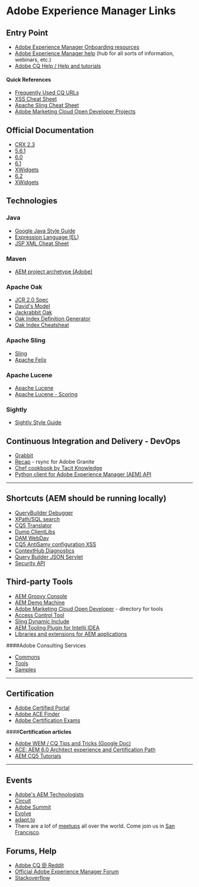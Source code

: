 Adobe Experience Manager Links
=========


## Entry Point
* [Adobe Experience Manager Onboarding resources](https://helpx.adobe.com/experience-manager/using/onboardAEM.html)
* [Adobe Experience Manager help](http://helpx.adobe.com/marketing-cloud/experience-manager.html) (hub for all sorts of information, webinars, etc.)
* [Adobe CQ Help / Help and tutorials](http://helpx.adobe.com/experience-manager/topics.html)

#### Quick References
* [Frequently Used CQ URLs](http://cq5geeks.blogspot.com/2013/02/frequently-used-cq-urls.html)
* [XSS Cheat Sheet](http://dev.day.com/content/docs/en/cq/current/developing/securitychecklist/_jcr_content/par/download/file.res/xss_cheat_sheet.pdf)
* [Apache Sling Cheat Sheet](https://docs.adobe.com/docs/en/aem/6-2/develop/platform/sling-cheatsheet.html)
* [Adobe Marketing Cloud Open Developer Projects](http://adobe-marketing-cloud.github.io/index.html#projects)


## Official Documentation
* [CRX 2.3](http://docs.adobe.com/docs/en/crx/2-3.html)
* [5.6.1](http://docs.adobe.com/docs/en/cq/5-6-1.html)
* [6.0](http://docs.adobe.com/content/docs/en/aem/6-0.html)
* [6.1](http://docs.adobe.com/content/docs/en/aem/6-1.html)
 * [XWidgets](https://docs.adobe.com/docs/en/aem/6-1/develop/components/xtypes.html)
* [6.2](http://docs.adobe.com/content/docs/en/aem/6-2.html)
 * [XWidgets](https://docs.adobe.com/docs/en/aem/6-2/develop/components/xtypes.html)


## Technologies
### Java
* [Google Java Style Guide](http://google-styleguide.googlecode.com/svn/trunk/javaguide.html)
* [Expression Language (EL)](http://docs.oracle.com/javaee/1.4/tutorial/doc/JSPIntro7.html)
* [JSP XML Cheat Sheet](http://ndpsoftware.com/JSPXMLCheatSheet.html)

### Maven
* [AEM project archetype (Adobe)](https://github.com/Adobe-Marketing-Cloud/aem-project-archetype)

### Apache Oak
* [JCR 2.0 Spec](http://www.day.com/specs/jcr/2.0/index.html)
* [David's Model](http://wiki.apache.org/jackrabbit/DavidsModel)
* [Jackrabbit Oak](http://jackrabbit.apache.org/oak/)
* [Oak Index Definition Generator](http://oakutils.appspot.com/generate/index)
* [Oak Index Cheatsheat](http://www.aemstuff.com/blogs/feb/aemindexcheatsheat.html)

### Apache Sling
* [Sling](http://sling.apache.org/)
* [Apache Felix](http://felix.apache.org/)

### Apache Lucene
* [Apache Lucene](http://lucene.apache.org/core/3_0_3/index.html)
* [Apache Lucene - Scoring](http://lucene.apache.org/core/3_0_3/scoring.html)

### Sightly
* [Sightly Style Guide](https://github.com/Netcentric/aem-sightly-style-guide)


## Continuous Integration and Delivery - DevOps
* [Grabbit](https://github.com/TWCable/grabbit)
* [Recap](http://adamcin.net/net.adamcin.recap/) - rsync for Adobe Granite
* [Chef cookbook by Tacit Knowledge](https://github.com/tacitknowledge/aem-cookbook)
* [Python client for Adobe Experience Manager (AEM) API](https://github.com/wildone/pyaem)

----------------------------------------

## Shortcuts (AEM should be running locally)

* [QueryBuilder Debugger](http://localhost:4502/libs/cq/search/content/querydebug.html)
* [XPath/SQL search](http://localhost:4502/crx/explorer/ui/search.jsp)
* [CQ5 Translator](http://localhost:4502/libs/cq/i18n/translator.html)
* [Dump ClientLibs](http://localhost:4502/libs/cq/ui/content/dumplibs.html)
* [DAM WebDav](http://localhost:4502/crx/repository/crx.default/content/dam/)
* [CQ5 AntiSamy configuration XSS](http://localhost:4502/libs/cq/xssprotection/config.xml)
* [ContextHub Diagnostics](http://localhost:4502/etc/cloudsettings/default/contexthub.diagnostics.html)
* [Query Builder JSON Servlet](http://localhost:4502/bin/querybuilder.json?path=/content)
* [Security API](http://localhost:4502/.cqactions.tidy.json?anode=%2Fhome%2Fgroups%2Fsitesmart&path=%2Fhome%2Fgroups&predicate=useradmin&depth=1&authorizableId=admin)


## Third-party Tools

* [AEM Groovy Console](https://github.com/OlsonDigital/cq-groovy-console)
* [AEM Demo Machine](https://github.com/Adobe-Marketing-Cloud/aem-demo-machine/wiki)
* [Adobe Marketing Cloud Open Developer](http://adobe-marketing-cloud.github.io/) - directory for tools
* [Access Control Tool](https://github.com/Netcentric/accesscontroltool)
* [Sling Dynamic Include](https://github.com/Cognifide/Sling-Dynamic-Include)
* [AEM Tooling Plugin for Intellij IDEA](https://github.com/headwirecom/aem-ide-tooling-4-intellij)
* [Libraries and extensions for AEM applications](http://wcm.io/)

####Adobe Consulting Services

* [Commons](http://adobe-consulting-services.github.io/acs-aem-commons/)
* [Tools](http://adobe-consulting-services.github.io/acs-aem-tools/)
* [Samples](http://adobe-consulting-services.github.io/acs-aem-samples) 

----------------------------------------

## Certification
* [Adobe Certified Portal](https://i7lp.integral7.com/durango/do/login?ownername=adobe)
* [Adobe ACE Finder](https://training.adobe.com/certification/ace-finder.html)
* [Adobe Certification Exams](https://training.adobe.com/certification/exams.html)

####**Certification articles**
* [Adobe WEM / CQ Tips and Tricks (Google Doc)](https://docs.google.com/document/d/1FBvBxyKequyP32d6Zfh6_lmHKLO1mMN4E6Vgu0uE3Z4/edit?pli=1#heading=h.ps4m4afefi7l)
* [ACE: AEM 6.0 Architect experience and Certification Path](http://aemfaq.blogspot.com/2014/12/ace-aem-60-architect-experience-and.html)
* [AEM CQ5 Tutorials](http://www.aemcq5tutorials.com/)

----------------------------------------

## Events
* [Adobe's AEM Technologists](https://communities.adobe.com/en/communities/aem_technologistsdevelopersarchitects/home.html)
* [Circuit](http://www.circuitdevcon.com)
* [Adobe Summit](http://summit.adobe.com/)
* [Evolve](http://evolve.3sharecorp.com/)
* [adapt.to](http://adapt.to/)
* There are a lof of [meetups](http://www.meetup.com/find/) all over the world. Come join us in [San Francisco](http://www.meetup.com/Adobe-Experience-Manager-Adobe-Marketing-Cloud).


## Forums, Help
* [Adobe CQ @ Reddit](http://www.reddit.com/r/adobecq/)
* [Official Adobe Experience Manager Forum](http://help-forums.adobe.com/content/adobeforums/en/experience-manager-forum/adobe-experience-manager.html)
* [Stackoverflow](http://stackoverflow.com/questions/tagged/aem)


